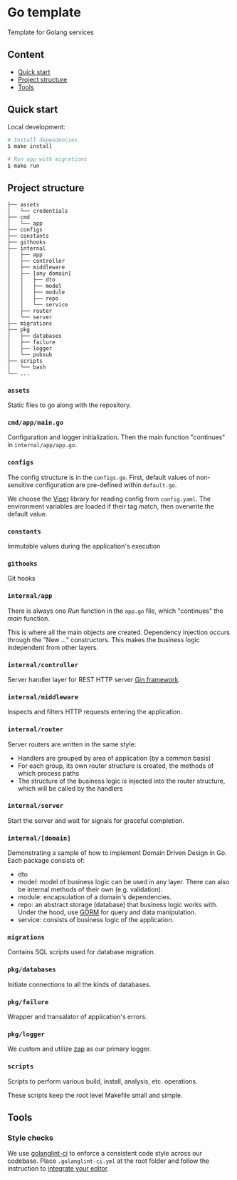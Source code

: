 # Go template

Template for Golang services

## Content

- [Quick start](#quick-start)
- [Project structure](#project-structure)
- [Tools](#tools)

## Quick start

Local development:

```sh
# Install dependencies
$ make install

# Run app with migrations
$ make run
```

## Project structure

```shell
├── assets
│   └── credentials
├── cmd
│   └── app
├── configs
├── constants
├── githooks
├── internal
│   ├── app
│   ├── controller
│   ├── middleware
│   ├── [any domain]
│   │   ├── dto
│   │   ├── model
│   │   ├── module
│   │   ├── repo
│   │   └── service
│   ├── router
│   └── server
├── migrations
├── pkg
│   ├── databases
│   ├── failure
│   ├── logger
│   └── pubsub
├── scripts
│   └── bash
└── ...
```

### `assets`

Static files to go along with the repository.

### `cmd/app/main.go`

Configuration and logger initialization. Then the main function "continues" in
`internal/app/app.go`.

### `configs`

The config structure is in the `configs.go`.
First, default values of non-sensitive configuration are pre-defined within `default.go`.

We choose the [Viper](https://github.com/spf13/viper) library for reading config from `config.yaml`.
The environment variables are loaded if their tag match, then overwrite the default value.

### `constants`

Immutable values during the application's execution

### `githooks`

Git hooks

### `internal/app`

There is always one _Run_ function in the `app.go` file, which "continues" the _main_ function.

This is where all the main objects are created.
Dependency injection occurs through the "New ..." constructors.
This makes the business logic independent from other layers.

### `internal/controller`

Server handler layer for REST HTTP server [Gin framework](https://github.com/gin-gonic/gin).

### `internal/middleware`

Inspects and filters HTTP requests entering the application.

### `internal/router`

Server routers are written in the same style:

- Handlers are grouped by area of application (by a common basis)
- For each group, its own router structure is created, the methods of which process paths
- The structure of the business logic is injected into the router structure, which will be called by the handlers

### `internal/server`

Start the server and wait for signals for graceful completion.

### `internal/[domain]`

Demonstrating a sample of how to implement Domain Driven Design in Go.
Each package consists of:

- dto
- model: model of business logic can be used in any layer. There can also be internal methods of their own (e.g. validation).
- module: encapsulation of a domain's dependencies.
- repo: an abstract storage (database) that business logic works with. Under the hood, use [GORM](https://gorm.io/docs/index.html) for query and data manipulation.
- service: consists of business logic of the application.

### `migrations`

Contains SQL scripts used for database migration.

### `pkg/databases`

Initiate connections to all the kinds of databases.

### `pkg/failure`

Wrapper and transalator of application's errors.

### `pkg/logger`

We custom and utilize [zap](https://github.com/uber-go/zap) as our primary logger.

### `scripts`

Scripts to perform various build, install, analysis, etc. operations.

These scripts keep the root level Makefile small and simple.

## Tools

### Style checks

We use [golanglint-ci](https://golangci-lint.run/) to enforce a consistent code style across our codebase.
Place `.golanglint-ci.yml` at the root folder and follow the instruction to [integrate your editor](https://golangci-lint.run/usage/integrations/).
